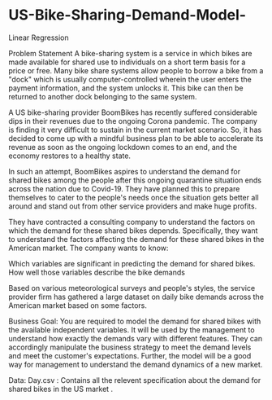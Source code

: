 # US-Bike-Sharing-Demand-Model-
Linear Regression

Problem Statement
A bike-sharing system is a service in which bikes are made available for shared use to individuals on a short term basis
 for a price or free. Many bike share systems allow people to borrow a bike from a "dock" which is usually
 computer-controlled wherein the user enters the payment information, 
and the system unlocks it. This bike can then be returned to another dock belonging to the same system.


A US bike-sharing provider BoomBikes has recently suffered considerable dips in their revenues due to the ongoing Corona pandemic. 
The company is finding it very difficult to sustain in the current market scenario. So, it has decided to come up with a mindful 
business plan to be able to accelerate its revenue as soon as the ongoing lockdown comes to an end, and the economy
 restores to a healthy state. 
 
 In such an attempt, BoomBikes aspires to understand the demand for shared bikes among the people after this
 ongoing quarantine situation ends across the nation due to Covid-19. They have planned this to prepare themselves 
 to cater to the people's needs once the situation gets better all around and stand out from other service providers 
 and make huge profits.


They have contracted a consulting company to understand the factors on which the demand for these
 shared bikes depends. Specifically, they want to understand the factors affecting the demand for these 
 shared bikes in the American market. The company wants to know:

Which variables are significant in predicting the demand for shared bikes.
How well those variables describe the bike demands

Based on various meteorological surveys and people's styles, the service provider firm has gathered a large dataset on daily bike demands across the American market based on some factors. 


Business Goal:
You are required to model the demand for shared bikes with the available independent variables.
 It will be used by the management to understand how exactly the demands vary with different features. 
 They can accordingly manipulate the business strategy to meet the demand levels and meet 
the customer's expectations. Further, the model will be a good way for management to understand the demand dynamics of a new market. 

Data: Day.csv : Contains all the relevent specification about the demand for shared bikes in the US market .
